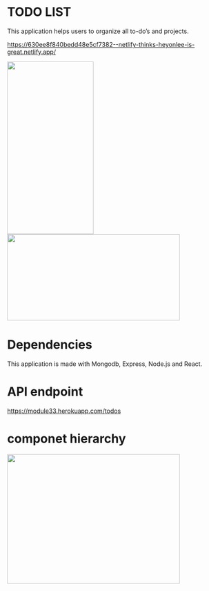 # TODO LIST 

This application helps users to organize all  to-do’s and projects.


https://630ee8f840bedd48e5cf7382--netlify-thinks-heyonlee-is-great.netlify.app/



<img src="https://user-images.githubusercontent.com/78921554/187600943-5214f26a-3a2b-48ac-9d5c-b924d1964f43.jpg"  width="200" height="400"/>

<img src="https://user-images.githubusercontent.com/78921554/187601037-04daad75-37be-4ef4-b472-f63133517515.jpg"  width="400" height="200"/>

# Dependencies

This application is made with Mongodb, Express, Node.js and React.

# API endpoint 

https://module33.herokuapp.com/todos

# componet hierarchy
<img src="https://user-images.githubusercontent.com/78921554/187629809-00b71800-e2aa-47e1-bfb3-caeb25f360bb.jpg"  width="400" height="300"/>
